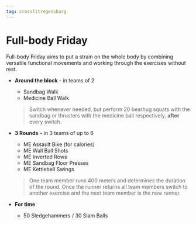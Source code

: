 ```yaml
---
tag: crossfitregensburg
---
```


# Full-body Friday

Full-body Friday aims to put a strain on the whole body by combining versatile functional movements and working through the exercises without rest.

- **Around the block** - in teams of 2

  - Sandbag Walk
  - Medicine Ball Walk

  > Switch whenever needed, but perform 20 bearhug squats with the sandbag or thrusters with the medicine ball respectively, **after** every switch.

- **3 Rounds** – in 3 teams of up to 6

  - ME Assault Bike (for calories)
  - ME Wall Ball Shots
  - ME Inverted Rows
  - ME Sandbag Floor Presses
  - ME Kettlebell Swings

  > One team member runs 400 meters and determines the duration of the round. Once the runner returns all team members switch to another exercise and the next team member is the new runner.

- **For time**

  - 50 Sledgehammers / 30 Slam Balls
